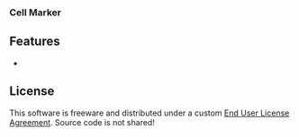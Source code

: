 ### Cell Marker




## Features
- 



## License
This software is freeware and distributed under a custom [End User License Agreement](LICENSE.txt). Source code is not shared!
